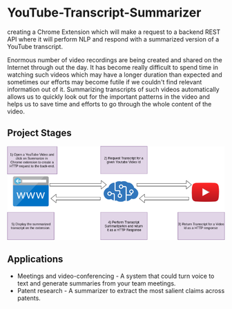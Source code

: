 # YouTube-Transcript-Summarizer

creating a Chrome Extension which will make a request to a backend REST API where it will perform NLP and respond with a summarized version of a YouTube transcript.

Enormous number of video recordings are being created and shared on the Internet through out the day. It has become really difficult to spend time in watching such videos which may have a longer duration than expected and sometimes our efforts may become futile if we couldn't find relevant information out of it. Summarizing transcripts of such videos automatically allows us to quickly look out for the important patterns in the video and helps us to save time and efforts to go through the whole content of the video.

## Project Stages
<img src="YOUTUBE_TRANSCRIPT_MODULE.png">

## Applications
* Meetings and video-conferencing - A system that could turn voice to text and generate summaries from your team meetings.
* Patent research - A summarizer to extract the most salient claims across patents.
